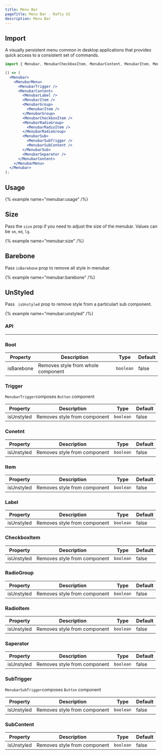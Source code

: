 ```yaml
---
title: Menu Bar
pageTitle: Menu Bar - Rafty UI
description: Menu Bar
---
```


## Import

A visually persistent menu common in desktop applications that provides quick access to a consistent set of commands.

```jsx
import { Menubar, MenubarCheckboxItem, MenubarContent, MenubarItem, MenubarMenu, MenubarRadioGroup, MenubarRadioItem, MenubarSeparator, MenubarSub, MenubarSubContent, MenubarSubTrigger, MenubarTrigger } from "@rafty/ui";

() => (
  <Menubar>
    <MenubarMenu>
      <MenubarTrigger />
      <MenubarContent>
        <MenubarLabel />
        <MenubarItem />
        <MenubarGroup>
          <MenubarItem />
        </MenubarGroup>
        <MenubarCheckboxItem />
        <MenubarRadioGroup>
          <MenubarRadioItem />
        </MenubarRadioGroup>
        <MenubarSub>
          <MenubarSubTrigger />
          <MenubarSubContent />
        </MenubarSub>
        <MenubarSeparator />
      </MenubarContent>
    </MenubarMenu>
  </Menubar>
);
```

## Usage

{% example name="menubar:usage" /%}

## Size

Pass the `size` prop if you need to adjust the size of the menubar. Values can be `sm`, `md`, `lg`.

{% example name="menubar:size" /%}

## Barebone

Pass `isBarebone` prop to remove all style in menubar.

{% example name="menubar:barebone" /%}

## UnStyled

Pass ` isUnstyled` prop to remove style from a particulart sub component.

{% example name="menubar:unstyled" /%}

### API

---

### Root

| Property   | Description                        | Type      | Default |
| ---------- | ---------------------------------- | --------- | ------- |
| isBarebone | Removes style from whole component | `boolean` | false   |

### Trigger

`MenubarTrigger`composes `Button` component

| Property   | Description                  | Type      | Default |
| ---------- | ---------------------------- | --------- | ------- |
| isUnstyled | Removes style from component | `boolean` | false   |

### Conetnt

| Property   | Description                  | Type      | Default |
| ---------- | ---------------------------- | --------- | ------- |
| isUnstyled | Removes style from component | `boolean` | false   |

### Item

| Property   | Description                  | Type      | Default |
| ---------- | ---------------------------- | --------- | ------- |
| isUnstyled | Removes style from component | `boolean` | false   |

### Label

| Property   | Description                  | Type      | Default |
| ---------- | ---------------------------- | --------- | ------- |
| isUnstyled | Removes style from component | `boolean` | false   |

### CheckboxItem

| Property   | Description                  | Type      | Default |
| ---------- | ---------------------------- | --------- | ------- |
| isUnstyled | Removes style from component | `boolean` | false   |

### RadioGroup

| Property   | Description                  | Type      | Default |
| ---------- | ---------------------------- | --------- | ------- |
| isUnstyled | Removes style from component | `boolean` | false   |

### RadioItem

| Property   | Description                  | Type      | Default |
| ---------- | ---------------------------- | --------- | ------- |
| isUnstyled | Removes style from component | `boolean` | false   |

### Saperator

| Property   | Description                  | Type      | Default |
| ---------- | ---------------------------- | --------- | ------- |
| isUnstyled | Removes style from component | `boolean` | false   |

### SubTrigger

`MenubarSubTrigger`composes `Button` component

| Property   | Description                  | Type      | Default |
| ---------- | ---------------------------- | --------- | ------- |
| isUnstyled | Removes style from component | `boolean` | false   |

### SubContent

| Property   | Description                  | Type      | Default |
| ---------- | ---------------------------- | --------- | ------- |
| isUnstyled | Removes style from component | `boolean` | false   |
